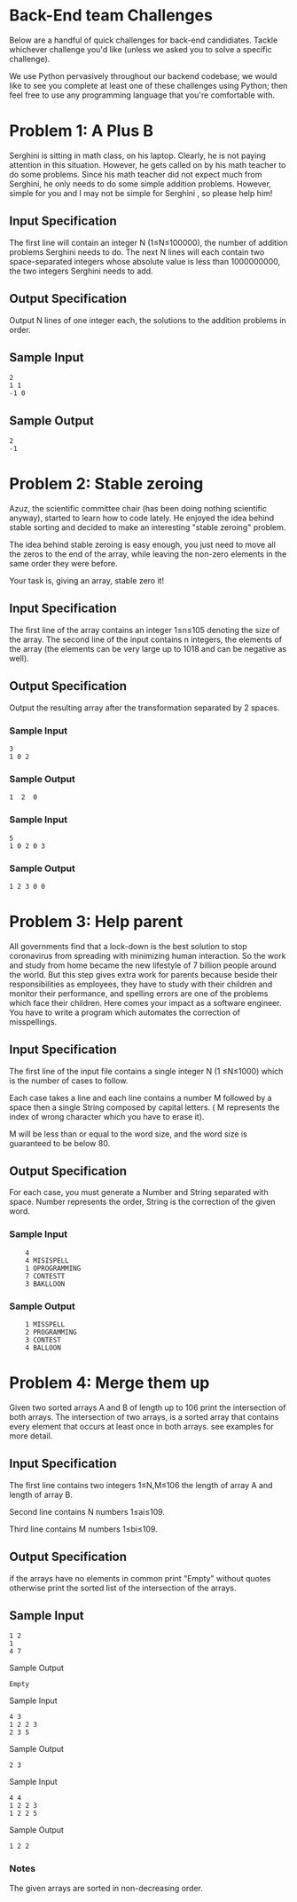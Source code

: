 # Back-End team Challenges

Below are a handful of quick challenges for back-end candidiates. Tackle whichever challenge you'd like (unless we asked you to solve a specific challenge).

We use Python pervasively throughout our backend codebase; we would like to see you complete at least one of these challenges using Python; then feel free to use any programming language that you're comfortable with.

# Problem 1: A Plus B

Serghini is sitting in math class, on his laptop. Clearly, he is not paying attention in this situation. However, he gets called on by his math teacher to do some problems. Since his math teacher did not expect much from Serghini, he only needs to do some simple addition problems. However, simple for you and I may not be simple for Serghini , so please help him!

## Input Specification

The first line will contain an integer N (1≤N≤100000), the number of addition problems Serghini needs to do. The next N lines will each contain two space-separated integers whose absolute value is less than 1000000000, the two integers Serghini needs to add.

## Output Specification

Output N lines of one integer each, the solutions to the addition problems in order.

## Sample Input

```
2
1 1
-1 0
```

## Sample Output

```
2
-1
```

# Problem 2: Stable zeroing

Azuz, the scientific committee chair (has been doing nothing scientific anyway), started to learn how to code lately. He enjoyed the idea behind stable sorting and decided to make an interesting "stable zeroing" problem.

The idea behind stable zeroing is easy enough, you just need to move all the zeros to the end of the array, while leaving the non-zero elements in the same order they were before.

Your task is, giving an array, stable zero it!

## Input Specification

The first line of the array contains an integer 1≤n≤105 denoting the size of the array. The second line of the input contains n integers, the elements of the array (the elements can be very large up to 1018 and can be negative as well).

## Output Specification

Output the resulting array after the transformation separated by 2 spaces.

### Sample Input

```
3
1 0 2
```

### Sample Output

```
1  2  0
```

### Sample Input

```
5
1 0 2 0 3
```

### Sample Output

```
1 2 3 0 0
```

# Problem 3: Help parent

All governments find that a lock-down is the best solution to stop coronavirus from spreading with minimizing human interaction. So the work and study from home became the new lifestyle of 7 billion people around the world. But this step gives extra work for parents because beside their responsibilities as employees, they have to study with their children and monitor their performance, and spelling errors are one of the problems which face their children. Here comes your impact as a software engineer. You have to write a program which automates the correction of misspellings.

## Input Specification

The first line of the input file contains a single integer N (1 ≤N≤1000) which is the number of cases to follow.

Each case takes a line and each line contains a number M followed by a space then a single String composed by capital letters. ( M represents the index of wrong character which you have to erase it).

M will be less than or equal to the word size, and the word size is guaranteed to be below 80.

## Output Specification

For each case, you must generate a Number and String separated with space. Number represents the order, String is the correction of the given word.

### Sample Input

```
    4
    4 MISISPELL
    1 OPROGRAMMING
    7 CONTESTT
    3 BAKLLOON
```

### Sample Output

```
    1 MISSPELL
    2 PROGRAMMING
    3 CONTEST
    4 BALLOON
```

# Problem 4: Merge them up

Given two sorted arrays A and B of length up to 106 print the intersection of both arrays. The intersection of two arrays, is a sorted array that contains every element that occurs at least once in both arrays. see examples for more detail.

## Input Specification

The first line contains two integers 1≤N,M≤106 the length of array A and length of array B.

Second line contains N numbers 1≤ai≤109.

Third line contains M numbers 1≤bi≤109.

## Output Specification

if the arrays have no elements in common print "Empty" without quotes otherwise print the sorted list of the intersection of the arrays.

## Sample Input

```
1 2
1
4 7
```

Sample Output

```
Empty
```

Sample Input

```
4 3
1 2 2 3
2 3 5
```

Sample Output

```
2 3
```

Sample Input

```
4 4
1 2 2 3
1 2 2 5
```

Sample Output

```
1 2 2
```

### Notes

The given arrays are sorted in non-decreasing order.
